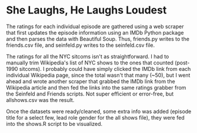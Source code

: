 # She Laughs, He Laughs Loudest

The ratings for each individual episode are gathered using a web scraper that first updates the episode information using an IMDb Python package and then parses the data with Beautiful Soup. Thus, friends.py writes to the friends.csv file, and seinfeld.py writes to the seinfeld.csv file. 

The ratings for all the NYC sitcoms isn't as straightforward. I had to manually trim Wikipedia's list of NYC shows to the ones that counted (post-1990 sitcoms). I probably could have simply clicked the IMDb link from each individual Wikipedia page, since the total wasn't that many (~50), but I went ahead and wrote another scraper that grabbed the IMDb link from the Wikipedia article and then fed the links into the same ratings grabber from the Seinfeld and Friends scripts. Not super efficient or error-free, but allshows.csv was the result.

Once the datasets were ready/cleaned, some extra info was added (episode title for a select few, lead role gender for the all shows file), they were fed into the shows.R script to be visualized.

